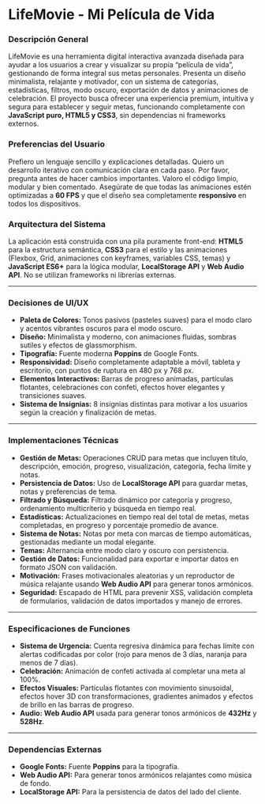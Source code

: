 # LifeMovie - Mi Película de Vida

### Descripción General
LifeMovie es una herramienta digital interactiva avanzada diseñada para ayudar a los usuarios a crear y visualizar su propia “película de vida”, gestionando de forma integral sus metas personales. Presenta un diseño minimalista, relajante y motivador, con un sistema de categorías, estadísticas, filtros, modo oscuro, exportación de datos y animaciones de celebración. El proyecto busca ofrecer una experiencia premium, intuitiva y segura para establecer y seguir metas, funcionando completamente con **JavaScript puro, HTML5 y CSS3**, sin dependencias ni frameworks externos.

### Preferencias del Usuario
Prefiero un lenguaje sencillo y explicaciones detalladas. Quiero un desarrollo iterativo con comunicación clara en cada paso. Por favor, pregunta antes de hacer cambios importantes. Valoro el código limpio, modular y bien comentado. Asegúrate de que todas las animaciones estén optimizadas a **60 FPS** y que el diseño sea completamente **responsivo** en todos los dispositivos.

### Arquitectura del Sistema
La aplicación está construida con una pila puramente front-end: **HTML5** para la estructura semántica, **CSS3** para el estilo y las animaciones (Flexbox, Grid, animaciones con keyframes, variables CSS, temas) y **JavaScript ES6+** para la lógica modular, **LocalStorage API** y **Web Audio API**. No se utilizan frameworks ni librerías externas.

---

### Decisiones de UI/UX
- **Paleta de Colores:** Tonos pasivos (pasteles suaves) para el modo claro y acentos vibrantes oscuros para el modo oscuro.  
- **Diseño:** Minimalista y moderno, con animaciones fluidas, sombras sutiles y efectos de glassmorphism.  
- **Tipografía:** Fuente moderna **Poppins** de Google Fonts.  
- **Responsividad:** Diseño completamente adaptable a móvil, tableta y escritorio, con puntos de ruptura en 480 px y 768 px.  
- **Elementos Interactivos:** Barras de progreso animadas, partículas flotantes, celebraciones con confeti, efectos hover elegantes y transiciones suaves.  
- **Sistema de Insignias:** 8 insignias distintas para motivar a los usuarios según la creación y finalización de metas.

---

### Implementaciones Técnicas
- **Gestión de Metas:** Operaciones CRUD para metas que incluyen título, descripción, emoción, progreso, visualización, categoría, fecha límite y notas.  
- **Persistencia de Datos:** Uso de **LocalStorage API** para guardar metas, notas y preferencias de tema.  
- **Filtrado y Búsqueda:** Filtrado dinámico por categoría y progreso, ordenamiento multicriterio y búsqueda en tiempo real.  
- **Estadísticas:** Actualizaciones en tiempo real del total de metas, metas completadas, en progreso y porcentaje promedio de avance.  
- **Sistema de Notas:** Notas por meta con marcas de tiempo automáticas, gestionadas mediante un modal elegante.  
- **Temas:** Alternancia entre modo claro y oscuro con persistencia.  
- **Gestión de Datos:** Funcionalidad para exportar e importar datos en formato JSON con validación.  
- **Motivación:** Frases motivacionales aleatorias y un reproductor de música relajante usando **Web Audio API** para generar tonos armónicos.  
- **Seguridad:** Escapado de HTML para prevenir XSS, validación completa de formularios, validación de datos importados y manejo de errores.

---

### Especificaciones de Funciones
- **Sistema de Urgencia:** Cuenta regresiva dinámica para fechas límite con alertas codificadas por color (rojo para menos de 3 días, naranja para menos de 7 días).  
- **Celebración:** Animación de confeti activada al completar una meta al 100%.  
- **Efectos Visuales:** Partículas flotantes con movimiento sinusoidal, efectos hover 3D con transformaciones, gradientes animados y efectos de brillo en las barras de progreso.  
- **Audio:** **Web Audio API** usada para generar tonos armónicos de **432Hz** y **528Hz**.

---

### Dependencias Externas
- **Google Fonts:** Fuente **Poppins** para la tipografía.  
- **Web Audio API:** Para generar tonos armónicos relajantes como música de fondo.  
- **LocalStorage API:** Para la persistencia de datos del lado del cliente.
